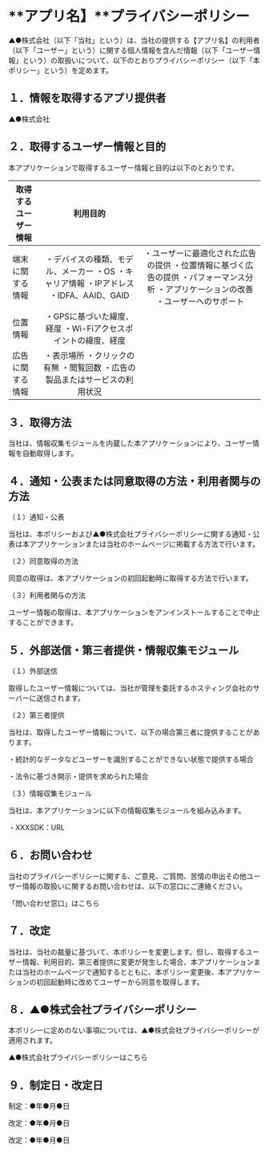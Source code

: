 # **アプリ名】****プライバシーポリシー**



▲●株式会社（以下「当社」という）は、当社の提供する【アプリ名】の利用者（以下「ユーザー」という）に関する個人情報を含んだ情報（以下「ユーザー情報」という）の取扱いについて、以下のとおりプライバシーポリシー（以下「本ポリシー」という）を定めます。



## １．情報を取得するアプリ提供者

▲●株式会社



## ２．取得するユーザー情報と目的

本アプリケーションで取得するユーザー情報と目的は以下のとおりです。

| 取得するユーザー情報 |                           利用目的                           |                                                              |
| -------------------- | :----------------------------------------------------------: | :----------------------------------------------------------: |
| 端末に関する情報     | ・デバイスの種類、モデル、メーカー 		 		・OS 		 		・キャリア情報 		 		・IPアドレス 		・IDFA、AAID、GAID | ・ユーザーに最適化された広告の提供 		・位置情報に基づく広告の提供 		・パフォーマンス分析 		・アプリケーションの改善 		・ユーザーへのサポート |
| 位置情報             | ・GPSに基づいた緯度、経度 		・Wi-Fiアクセスポイントの緯度、経度 |                                                              |
| 広告に関する情報     | ・表示場所 		・クリックの有無 		・閲覧回数 		・広告の製品またはサービスの利用状況 |                                                              |



## ３．取得方法

当社は、情報収集モジュールを内蔵した本アプリケーションにより、ユーザー情報を自動取得します。



## ４．通知・公表または同意取得の方法・利用者関与の方法

（１）通知・公表

当社は、本ポリシーおよび▲●株式会社プライバシーポリシーに関する通知・公表は本アプリケーションまたは当社のホームページに掲載する方法で行います。



（２）同意取得の方法

同意の取得は、本アプリケーションの初回起動時に取得する方法で行います。



（３）利用者関与の方法

ユーザー情報の取得は、本アプリケーションをアンインストールすることで中止することができます。



## ５．外部送信・第三者提供・情報収集モジュール

（１）外部送信

取得したユーザー情報については、当社が管理を委託するホスティング会社のサーバーに送信されます。



（２）第三者提供

当社は、取得したユーザー情報について、以下の場合第三者に提供することがあります。

・統計的なデータなどユーザーを識別することができない状態で提供する場合

・法令に基づき開示・提供を求められた場合



（３）情報収集モジュール

当社は、本アプリケーションに以下の情報収集モジュールを組み込みます。



・XXXSDK：URL



## ６．お問い合わせ

当社のプライバシーポリシーに関する、ご意見、ご質問、苦情の申出その他ユーザー情報の取扱いに関するお問い合わせは、以下の窓口にご連絡ください。



「問い合わせ窓口」はこちら



## ７．改定

当社は、当社の裁量に基づいて、本ポリシーを変更します。但し、取得するユーザー情報、利用目的、第三者提供に変更が発生した場合、本アプリケーションまたは当社のホームページで通知するとともに、本ポリシー変更後、本アプリケーションの初回起動時に改めてユーザーから同意を取得します。



## ８．▲●株式会社プライバシーポリシー

本ポリシーに定めのない事項については、▲●株式会社プライバシーポリシーが適用されます。



▲●株式会社プライバシーポリシーはこちら



## ９．制定日・改定日

制定：●年●月●日

改定：●年●月●日

改定：●年●月●日

